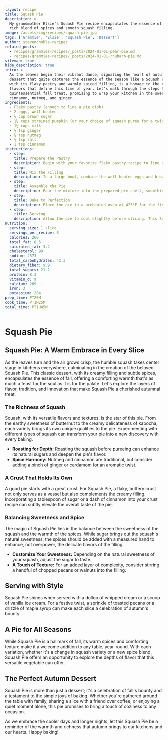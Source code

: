 ```yaml
---
layout: recipe
title: Squash Pie
description: >
  My grandmother Elsie's Squash Pie recipe encapsulates the essence of autumn with its
  rich blend of spices and smooth squash filling.
image: /assets/img/recipes/squash-pie.jpg
tags: ['Grammie', 'Elsie', 'Squash Pie', 'Dessert']
author: stevendnoble-recipes
related_posts:
  - recipes/grammies-recipes/_posts/2024-01-01-pear-pie.md
  - recipes/grammies-recipes/_posts/2024-01-01-rhubarb-pie.md
sitemap: true
hide_description: true
intro: >
  As the leaves begin their vibrant dance, signaling the heart of autumn, there's no
  dessert that quite captures the essence of the season like a Squash Pie. This recipe,
  with its flaky pastry and warmly spiced filling, is a homage to the comforting
  flavors that define this time of year. Let's walk through the steps to create this
  quintessential fall treat, promising to wrap your kitchen in the sweet scents of
  cinnamon, nutmeg, and ginger.
ingredients:
  - Flaky pastry (enough to line a pie dish)
  - 2 eggs, well beaten
  - ¾ cup brown sugar
  - 1½ cups strained pumpkin (or your choice of squash puree for a twist on tradition)
  - 1½ cups milk
  - ¼ tsp ginger
  - ¼ tsp nutmeg
  - ½ tsp salt
  - 1 tsp cinnamon
instructions:
  - step:
    title: Prepare the Pastry
    description: Begin with your favorite flaky pastry recipe to line a 9-inch pie dish. Ensure it's rolled out thin enough to accommodate the rich filling while holding its shape beautifully as it bakes.
  - step:
    title: Mix the Filling
    description: In a large bowl, combine the well-beaten eggs and brown sugar until smooth. Add in the strained pumpkin, blending well to incorporate the milk, ginger, nutmeg, salt, and cinnamon into a harmonious mix that sings of autumn.
  - step:
    title: Assemble the Pie
    description: Pour the mixture into the prepared pie shell, smoothing the top with a spatula. The vibrant color of the filling against the pastry is a prelude to the deliciousness to come.
  - step:
    title: Bake to Perfection
    description: Place the pie in a preheated oven at 425°F for the first 10 minutes. This initial high heat helps set the crust, ensuring it stays flaky and delicious. After the first 10 minutes, reduce the oven temperature to 350°F and continue baking until done. The classic test for doneness is inserting a silver knife into the center of the pie; it should come out clean.
  - step:
    title: Serving
    description: Allow the pie to cool slightly before slicing. This Squash Pie is best enjoyed warm, perhaps with a dollop of whipped cream or a scoop of vanilla ice cream, adding a creamy contrast to the spiced filling.
nutrition:
  serving_size: 1 slice
  servings_per_recipe: 8
  calories: 260
  total_fat: 8.5
  saturated_fat: 3.2
  cholesterol: 99
  sodium: 2573
  total_carbohydrates: 42.3
  dietary_fiber: 9.9
  total_sugars: 21.2
  protein: 8.3
  vitamin_d: 9
  calcium: 269
  iron: 3
  potassium: 204
prep_time: PT20M
cook_time: PT1H25M
total_time: PT1H45M
---
```


# Squash Pie

## Squash Pie: A Warm Embrace in Every Slice

As the leaves turn and the air grows crisp, the humble squash takes center stage in kitchens everywhere, culminating in the creation of the beloved Squash Pie. This classic dessert, with its creamy filling and subtle spices, encapsulates the essence of fall, offering a comforting warmth that's as much a feast for the soul as it is for the palate. Let's explore the layers of flavor, tradition, and innovation that make Squash Pie a cherished autumnal treat.

### The Richness of Squash

Squash, with its versatile flavors and textures, is the star of this pie. From the earthy sweetness of butternut to the creamy delicateness of kabocha, each variety brings its own unique qualities to the pie. Experimenting with different types of squash can transform your pie into a new discovery with every baking.

* **Roasting for Depth:** Roasting the squash before pureeing can enhance its natural sugars and deepen the pie's flavor.
* **Spice Harmony:** Nutmeg and cinnamon are traditional, but consider adding a pinch of ginger or cardamom for an aromatic twist.

### A Crust That Holds Its Own

A good pie starts with a great crust. For Squash Pie, a flaky, buttery crust not only serves as a vessel but also complements the creamy filling. Incorporating a tablespoon of sugar or a dash of cinnamon into your crust recipe can subtly elevate the overall taste of the pie.

### Balancing Sweetness and Spice

The magic of Squash Pie lies in the balance between the sweetness of the squash and the warmth of the spices. While sugar brings out the squash's natural sweetness, the spices should be added with a measured hand to enhance, not overpower, the delicate flavors of the filling.

* **Customize Your Sweetness:** Depending on the natural sweetness of your squash, adjust the sugar to taste.
* **A Touch of Texture:** For an added layer of complexity, consider stirring a handful of chopped pecans or walnuts into the filling.

## Serving with Style

Squash Pie shines when served with a dollop of whipped cream or a scoop of vanilla ice cream. For a festive twist, a sprinkle of toasted pecans or a drizzle of maple syrup can make each slice a celebration of autumn's bounty.

## A Pie for All Seasons

While Squash Pie is a hallmark of fall, its warm spices and comforting texture make it a welcome addition to any table, year-round. With each variation, whether it's a change in squash variety or a new spice blend, Squash Pie offers an opportunity to explore the depths of flavor that this versatile vegetable can offer.

## The Perfect Autumn Dessert

Squash Pie is more than just a dessert; it's a celebration of fall's bounty and a testament to the simple joys of baking. Whether you're gathered around the table with family, sharing a slice with a friend over coffee, or enjoying a quiet moment alone, this pie promises to bring a touch of coziness to any occasion.

As we embrace the cooler days and longer nights, let this Squash Pie be a reminder of the warmth and richness that autumn brings to our kitchens and our hearts. Happy baking!
